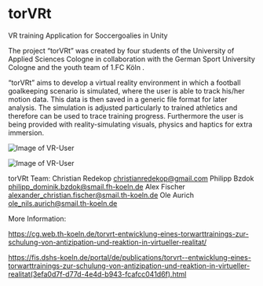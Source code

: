 # torVRt
VR training Application for Soccergoalies in Unity

The project “torVRt” was created by four students of the University of Applied Sciences
Cologne in collaboration with the German Sport University Cologne and the youth team of
1.FC Köln .

“torVRt” aims to develop a virtual reality environment in which a football goalkeeping
scenario is simulated, where the user is able to track his/her motion data. This data is then
saved in a generic file format for later analysis. The simulation is adjusted particularly to
trained athletics and therefore can be used to trace training progress. Furthermore the user
is being provided with reality-simulating visuals, physics and haptics for extra immersion. 

![Image of VR-User](/images/20181025_163757.jpg)

![Image of VR-User](/images/20190510_115933.jpg)

torVRt Team:
Christian Redekop <christianredekop@gmail.com>
Philipp Bzdok <philipp_dominik.bzdok@smail.fh-koeln.de>
Alex Fischer <alexander_christian.fischer@smail.th-koeln.de>
Ole Aurich <ole_nils.aurich@smail.th-koeln.de>

More Information:

https://cg.web.th-koeln.de/torvrt-entwicklung-eines-torwarttrainings-zur-schulung-von-antizipation-und-reaktion-in-virtueller-realitat/

https://fis.dshs-koeln.de/portal/de/publications/torvrt--entwicklung-eines-torwarttrainings-zur-schulung-von-antizipation-und-reaktion-in-virtueller-realitat(3efa0d7f-d77d-4e4d-b943-fcafcc041d6f).html
